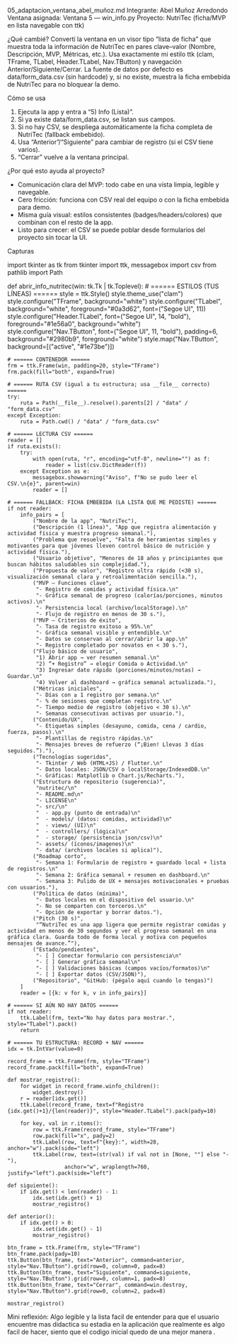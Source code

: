 05_adaptacion_ventana_abel_muñoz.md
Integrante: Abel Muñoz Arredondo
Ventana asignada: Ventana 5 — win_info.py
Proyecto: NutriTec (ficha/MVP en lista navegable con ttk)

¿Qué cambié?
Convertí la ventana en un visor tipo “lista de ficha” que muestra toda la información de NutriTec en pares clave–valor (Nombre, Descripción, MVP, Métricas, etc.). Usa exactamente mi estilo ttk (clam, TFrame, TLabel, Header.TLabel, Nav.TButton) y navegación Anterior/Siguiente/Cerrar. 
La fuente de datos por defecto es data/form_data.csv (sin hardcode) y, si no existe, muestra la ficha embebida de NutriTec para no bloquear la demo.

Cómo se usa
1) Ejecuta la app y entra a “5) Info (Lista)”.
2) Si ya existe data/form_data.csv, se listan sus campos. 
3) Si no hay CSV, se despliega automáticamente la ficha completa de NutriTec (fallback embebido).
4) Usa “Anterior”/“Siguiente” para cambiar de registro (si el CSV tiene varios).
5) “Cerrar” vuelve a la ventana principal.

¿Por qué esto ayuda al proyecto?
- Comunicación clara del MVP: todo cabe en una vista limpia, legible y navegable.
- Cero fricción: funciona con CSV real del equipo o con la ficha embebida para demo.
- Misma guía visual: estilos consistentes (badges/headers/colores) que combinan con el resto de la app.
- Listo para crecer: el CSV se puede poblar desde formularios del proyecto sin tocar la UI.

Capturas

import tkinter as tk
from tkinter import ttk, messagebox
import csv
from pathlib import Path

def abrir_info_nutritec(win: tk.Tk | tk.Toplevel):
    # ====== ESTILOS (TUS LÍNEAS) ======
    style = ttk.Style()
    style.theme_use("clam")
    style.configure("TFrame", background="white")
    style.configure("TLabel", background="white", foreground="#0a3d62", font=("Segoe UI", 11))
    style.configure("Header.TLabel", font=("Segoe UI", 14, "bold"), foreground="#1e56a0", background="white")
    style.configure("Nav.TButton", font=("Segoe UI", 11, "bold"), padding=6, background="#2980b9", foreground="white")
    style.map("Nav.TButton", background=[("active", "#1e73be")])

    # ====== CONTENEDOR ======
    frm = ttk.Frame(win, padding=20, style="TFrame")
    frm.pack(fill="both", expand=True)

    # ====== RUTA CSV (igual a tu estructura; usa __file__ correcto) ======
    try:
        ruta = Path(__file__).resolve().parents[2] / "data" / "form_data.csv"
    except Exception:
        ruta = Path.cwd() / "data" / "form_data.csv"

    # ====== LECTURA CSV ======
    reader = []
    if ruta.exists():
        try:
            with open(ruta, "r", encoding="utf-8", newline="") as f:
                reader = list(csv.DictReader(f))
        except Exception as e:
            messagebox.showwarning("Aviso", f"No se pudo leer el CSV.\n{e}", parent=win)
            reader = []

    # ====== FALLBACK: FICHA EMBEBIDA (LA LISTA QUE ME PEDISTE) ======
    if not reader:
        info_pairs = [
            ("Nombre de la app", "NutriTec"),
            ("Descripción (1 línea)", "App que registra alimentación y actividad física y muestra progreso semanal."),
            ("Problema que resuelve", "Falta de herramientas simples y motivantes para que jóvenes lleven control básico de nutrición y actividad física."),
            ("Usuario objetivo", "Menores de 18 años y principiantes que buscan hábitos saludables sin complejidad."),
            ("Propuesta de valor", "Registro ultra rápido (<30 s), visualización semanal clara y retroalimentación sencilla."),
            ("MVP — Funciones clave",
             "- Registro de comidas y actividad física.\n"
             "- Gráfica semanal de progreso (calorías/porciones, minutos activos).\n"
             "- Persistencia local (archivo/localStorage).\n"
             "- Flujo de registro en menos de 30 s."),
            ("MVP — Criterios de éxito",
             "- Tasa de registro exitoso ≥ 95%.\n"
             "- Gráfica semanal visible y entendible.\n"
             "- Datos se conservan al cerrar/abrir la app.\n"
             "- Registro completado por novatos en < 30 s."),
            ("Flujo básico de usuario",
             "1) Abrir app → ver resumen semanal.\n"
             "2) “+ Registro” → elegir Comida o Actividad.\n"
             "3) Ingresar dato rápido (porciones/minutos/notas) → Guardar.\n"
             "4) Volver al dashboard → gráfica semanal actualizada."),
            ("Métricas iniciales",
             "- Días con ≥ 1 registro por semana.\n"
             "- % de sesiones que completan registro.\n"
             "- Tiempo medio de registro (objetivo < 30 s).\n"
             "- Semanas consecutivas activas por usuario."),
            ("Contenido/UX",
             "- Etiquetas simples (desayuno, comida, cena / cardio, fuerza, pasos).\n"
             "- Plantillas de registro rápidas.\n"
             "- Mensajes breves de refuerzo (“¡Bien! Llevas 3 días seguidos.”)."),
            ("Tecnologías sugeridas",
             "- Tkinter / Web (HTML+JS) / Flutter.\n"
             "- Datos locales: JSON/CSV o localStorage/IndexedDB.\n"
             "- Gráficas: Matplotlib o Chart.js/Recharts."),
            ("Estructura de repositorio (sugerencia)",
             "nutritec/\n"
             "- README.md\n"
             "- LICENSE\n"
             "- src/\n"
             "  - app.py (punto de entrada)\n"
             "  - models/ (datos: comidas, actividad)\n"
             "  - views/ (UI)\n"
             "  - controllers/ (lógica)\n"
             "  - storage/ (persistencia json/csv)\n"
             "- assets/ (íconos/imagenes)\n"
             "- data/ (archivos locales si aplica)"),
            ("Roadmap corto",
             "- Semana 1: Formulario de registro + guardado local + lista de registros.\n"
             "- Semana 2: Gráfica semanal + resumen en dashboard.\n"
             "- Semana 3: Pulido de UX + mensajes motivacionales + pruebas con usuarios."),
            ("Política de datos (mínima)",
             "- Datos locales en el dispositivo del usuario.\n"
             "- No se comparten con terceros.\n"
             "- Opción de exportar y borrar datos."),
            ("Pitch (30 s)",
             "“NutriTec es una app ligera que permite registrar comidas y actividad en menos de 30 segundos y ver el progreso semanal en una gráfica clara. Guarda todo de forma local y motiva con pequeños mensajes de avance.”"),
            ("Estado/pendientes",
             "- [ ] Conectar formulario con persistencia\n"
             "- [ ] Generar gráfica semanal\n"
             "- [ ] Validaciones básicas (campos vacíos/formatos)\n"
             "- [ ] Exportar datos (CSV/JSON)"),
            ("Repositorio", "GitHub: (pégalo aquí cuando lo tengas)")
        ]
        reader = [{k: v for k, v in info_pairs}]

    # ====== SI AÚN NO HAY DATOS ======
    if not reader:
        ttk.Label(frm, text="No hay datos para mostrar.", style="TLabel").pack()
        return

    # ====== TU ESTRUCTURA: RECORD + NAV ======
    idx = tk.IntVar(value=0)

    record_frame = ttk.Frame(frm, style="TFrame")
    record_frame.pack(fill="both", expand=True)

    def mostrar_registro():
        for widget in record_frame.winfo_children():
            widget.destroy()
        r = reader[idx.get()]
        ttk.Label(record_frame, text=f"Registro {idx.get()+1}/{len(reader)}", style="Header.TLabel").pack(pady=10)

        for key, val in r.items():
            row = ttk.Frame(record_frame, style="TFrame")
            row.pack(fill="x", pady=2)
            ttk.Label(row, text=f"{key}:", width=28, anchor="w").pack(side="left")
            ttk.Label(row, text=(str(val) if val not in [None, ""] else "-"),
                      anchor="w", wraplength=760, justify="left").pack(side="left")

    def siguiente():
        if idx.get() < len(reader) - 1:
            idx.set(idx.get() + 1)
            mostrar_registro()

    def anterior():
        if idx.get() > 0:
            idx.set(idx.get() - 1)
            mostrar_registro()

    btn_frame = ttk.Frame(frm, style="TFrame")
    btn_frame.pack(pady=10)
    ttk.Button(btn_frame, text="Anterior", command=anterior, style="Nav.TButton").grid(row=0, column=0, padx=8)
    ttk.Button(btn_frame, text="Siguiente", command=siguiente, style="Nav.TButton").grid(row=0, column=1, padx=8)
    ttk.Button(btn_frame, text="Cerrar", command=win.destroy, style="Nav.TButton").grid(row=0, column=2, padx=8)

    mostrar_registro()

Mini reflexión: 
Algo legible y la lista facil de entender para que el usuario encuentre mas didactica su estadia en la aplicación que realmente es algo facil de hacer, siento que el codigo inicial quedo de una mejor manera .

